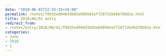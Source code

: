 ```yaml
---
date: "2018-06-01T22:55:35+10:00"
permalink: /notes/f9935ed048d3b65e690565eff20732b4bb70b82e.html
title: 2018/06/01 entry
redirect_from:
- /notes/entry/2018/06/01/f9935ed048d3b65e690565eff20732b4bb70b82e.html
categories:
- June
- 2018
- 1
---
```

